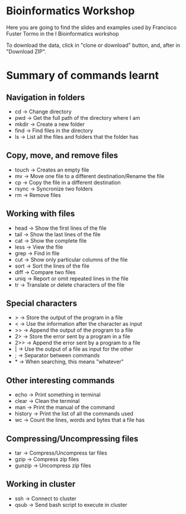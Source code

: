 # Bioinformatics Workshop
Here you are going to find the slides and examples used by Francisco Fuster Tormo in the I Bioinformatics workshop

To download the data, click in "clone or download" button, and, after in "Download ZIP".

# Summary of commands learnt

## Navigation in folders

* cd &rarr; Change directory
* pwd &rarr; Get the full path of the directory where I am
* mkdir &rarr; Create a new folder
* find &rarr; Find files in the directory
* ls &rarr; List all the files and folders that the folder has

## Copy, move, and remove files

* touch &rarr; Creates an empty file
* mv &rarr; Move one file to a different destination/Rename the file
* cp &rarr; Copy the file in a different destination
* rsync &rarr; Syncronize two folders
* rm &rarr; Remove files

## Working with files
* head &rarr; Show the first lines of the file
* tail &rarr; Show the last lines of the file
* cat &rarr; Show the complete file
* less &rarr; View the file
* grep &rarr; Find in file
* cut &rarr; Show only particular columns of the file
* sort &rarr; Sort the lines of the file
* diff &rarr; Compare two files
* uniq &rarr; Report or omit repeated lines in the file
* tr &rarr; Translate or delete characters of the file
 
## Special characters
* &gt; &rarr; Store the output of the program in a file
* &lt; &rarr; Use the information after the character as input
* &gt;&gt; &rarr; Append the output of the program to a file
* 2&gt; &rarr; Store the error sent by a program in a file
* 2&gt;&gt; &rarr; Append the error sent by a program to a file
* | &rarr; Use the output of a file as input for the other
* ; &rarr; Separator between commands
* \* &rarr; When searching, this means "whatever"

## Other interesting commands
* echo &rarr; Print something in terminal
* clear &rarr; Clean the terminal
* man &rarr; Print the manual of the command
* history &rarr; Print the list of all the commands used
* wc &rarr; Count the lines, words and bytes that a file has

## Compressing/Uncompressing files
* tar &rarr; Compress/Uncompress tar files
* gzip &rarr; Compress zip files
* gunzip &rarr; Uncompress zip files

## Working in cluster
* ssh &rarr; Connect to cluster
* qsub &rarr; Send bash script to execute in cluster